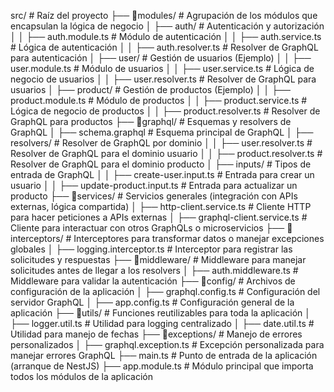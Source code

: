 src/  # Raíz del proyecto
├── 📁modules/  # Agrupación de los módulos que encapsulan la lógica de negocio
│   ├── auth/  # Autenticación y autorización
│   │   ├── auth.module.ts  # Módulo de autenticación
│   │   ├── auth.service.ts  # Lógica de autenticación
│   │   ├── auth.resolver.ts  # Resolver de GraphQL para autenticación
│   ├── user/  # Gestión de usuarios (Ejemplo)
│   │   ├── user.module.ts  # Módulo de usuarios
│   │   ├── user.service.ts  # Lógica de negocio de usuarios
│   │   ├── user.resolver.ts  # Resolver de GraphQL para usuarios
│   ├── product/  # Gestión de productos (Ejemplo)
│   │   ├── product.module.ts  # Módulo de productos
│   │   ├── product.service.ts  # Lógica de negocio de productos
│   │   ├── product.resolver.ts  # Resolver de GraphQL para productos
├── 📁graphql/  # Esquemas y resolvers de GraphQL
│   ├── schema.graphql  # Esquema principal de GraphQL
│   ├── resolvers/  # Resolver de GraphQL por dominio
│   │   ├── user.resolver.ts  # Resolver de GraphQL para el dominio usuario
│   │   ├── product.resolver.ts  # Resolver de GraphQL para el dominio producto
│   ├── inputs/  # Tipos de entrada de GraphQL
│   │   ├── create-user.input.ts  # Entrada para crear un usuario
│   │   ├── update-product.input.ts  # Entrada para actualizar un producto
├── 📁services/  # Servicios generales (integración con APIs externas, lógica compartida)
│   ├── http-client.service.ts  # Cliente HTTP para hacer peticiones a APIs externas
│   ├── graphql-client.service.ts  # Cliente para interactuar con otros GraphQLs o microservicios
├── 📁interceptors/  # Interceptores para transformar datos o manejar excepciones globales
│   ├── logging.interceptor.ts  # Interceptor para registrar las solicitudes y respuestas
├── 📁middleware/  # Middleware para manejar solicitudes antes de llegar a los resolvers
│   ├── auth.middleware.ts  # Middleware para validar la autenticación
├── 📁config/  # Archivos de configuración de la aplicación
│   ├── graphql.config.ts  # Configuración del servidor GraphQL
│   ├── app.config.ts  # Configuración general de la aplicación
├── 📁utils/  # Funciones reutilizables para toda la aplicación
│   ├── logger.util.ts  # Utilidad para logging centralizado
│   ├── date.util.ts  # Utilidad para manejo de fechas
├── 📁exceptions/  # Manejo de errores personalizados
│   ├── graphql.exception.ts  # Excepción personalizada para manejar errores GraphQL
├── main.ts  # Punto de entrada de la aplicación (arranque de NestJS)
├── app.module.ts  # Módulo principal que importa todos los módulos de la aplicación
